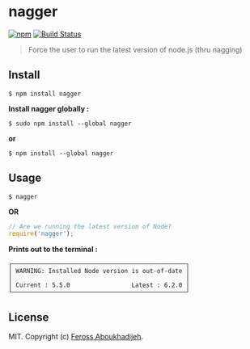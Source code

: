 # nagger 

[![npm](https://img.shields.io/npm/v/nagger.svg)](https://npmjs.org/package/nagger) [![Build Status](https://travis-ci.org/CodeDotJS/nagger.svg?branch=master)](https://travis-ci.org/CodeDotJS/nagger)

> Force the user to run the latest version of node.js (thru nagging)

## Install

```
$ npm install nagger
```

__Install nagger globally :__

```
$ sudo npm install --global nagger
```
__or__
```
$ npm install --global nagger
```

## Usage

```
$ nagger
```
__OR__

```js
// Are we running the latest version of Node?
require('nagger');
```

__Prints out to the terminal :__

```
┌────────────────────────────────────────────────┐
│ WARNING: Installed Node version is out-of-date │
│                                                │
│ Current : 5.5.0                 Latest : 6.2.0 │
└────────────────────────────────────────────────┘
```

## License

MIT. Copyright (c) [Feross Aboukhadijeh](http://feross.org).